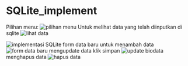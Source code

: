 # SQLite_implement
Pilihan menu:
![pilihan menu](https://user-images.githubusercontent.com/80508180/138540137-6e5ea568-0662-47ad-a903-3a6eed1d334c.jpeg)
Untuk melihat data yang telah diinputkan di sqlite
![lihat data](https://user-images.githubusercontent.com/80508180/138540139-a25b9986-f672-4ede-b3d9-53765b18bd9d.jpeg)

![implementasi SQLite](https://user-images.githubusercontent.com/80508180/138540140-77e0ed00-c810-4cd5-99a2-a241c5a8dc12.jpeg)
form data baru untuk menambah data
![form data baru](https://user-images.githubusercontent.com/80508180/138540141-dfaf2e2e-9b78-4a5e-b029-db5e0cb679ff.jpeg)
mengupdate data klik simpan
![update biodata](https://user-images.githubusercontent.com/80508180/138540142-fac5a47e-369e-47c0-9c10-261cbc8b1ca1.jpeg)
menghapus data
![hapus data](https://user-images.githubusercontent.com/80508180/138540143-2596c4a4-4b4b-45ef-9f69-10e4a39735d9.jpeg)
